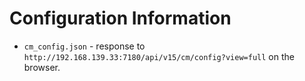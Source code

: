 # Configuration Information

- `cm_config.json` - response to `http://192.168.139.33:7180/api/v15/cm/config?view=full` on the browser.
